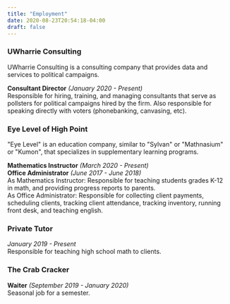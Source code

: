 ```yaml
---
title: "Employment"
date: 2020-08-23T20:54:18-04:00
draft: false
---
```


### UWharrie Consulting  

UWharrie Consulting is a consulting company that provides data and services to political campaigns.

**Consultant Director** *(January 2020 - Present)*      
Responsible for hiring, training, and managing consultants that serve as pollsters for political campaigns hired by the firm. Also responsible for speaking directly with voters (phonebanking, canvasing, etc).

### Eye Level of High Point    
"Eye Level" is an education company, similar to "Sylvan" or "Mathnasium" or "Kumon", that specializes in supplementary learning programs. 

**Mathematics Instructor** *(March 2020 - Present)*                  
**Office Administrator** *(June 2017 - June 2018)*   
As Mathematics Instructor: Responsible for teaching students grades K-12 in math, and providing progress reports to parents.          
As Office Administrator: Responsible for collecting client payments, scheduling clients, tracking client attendance, tracking inventory, running front desk, and teaching english.         


### Private Tutor
*January 2019 - Present*           
Responsible for teaching high school math to clients.

### The Crab Cracker
**Waiter** *(September 2019 - January 2020)*       
Seasonal job for a semester.



